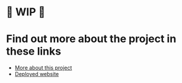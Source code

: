 # 🚨 WIP 🚨
# Find out more about the project in these links

- [More about this project](https://raffaelrcampos.notion.site/Frontend-Software-Engineer-Challenge-5e7174d3a8f14d3c973ef8e1f437ba3a)
- [Deployed website](https://industry-outerlook.vercel.app/)
